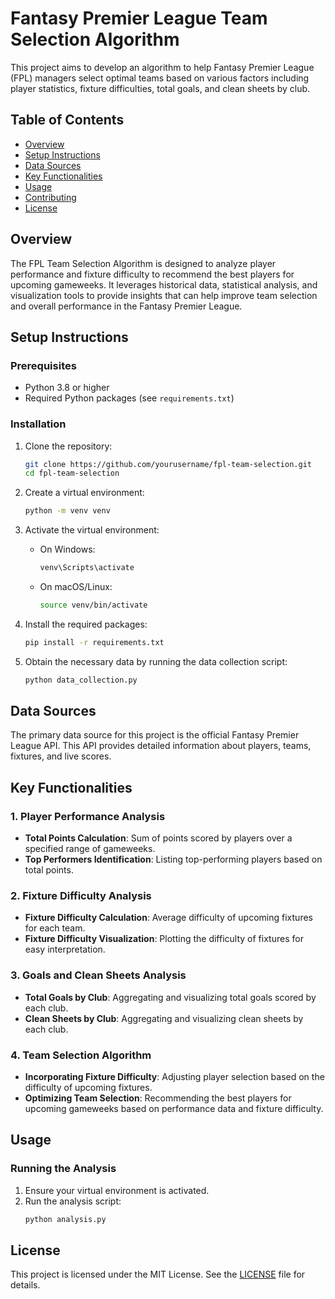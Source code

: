 # Fantasy Premier League Team Selection Algorithm

This project aims to develop an algorithm to help Fantasy Premier League (FPL) managers select optimal teams based on various factors including player statistics, fixture difficulties, total goals, and clean sheets by club.

## Table of Contents

- [Overview](#overview)
- [Setup Instructions](#setup-instructions)
- [Data Sources](#data-sources)
- [Key Functionalities](#key-functionalities)
- [Usage](#usage)
- [Contributing](#contributing)
- [License](#license)

## Overview

The FPL Team Selection Algorithm is designed to analyze player performance and fixture difficulty to recommend the best players for upcoming gameweeks. It leverages historical data, statistical analysis, and visualization tools to provide insights that can help improve team selection and overall performance in the Fantasy Premier League.

## Setup Instructions

### Prerequisites

- Python 3.8 or higher
- Required Python packages (see `requirements.txt`)

### Installation

1. Clone the repository:
   ```sh
   git clone https://github.com/yourusername/fpl-team-selection.git
   cd fpl-team-selection
   ```

2. Create a virtual environment:
   ```sh
   python -m venv venv
   ```

3. Activate the virtual environment:
   - On Windows:
     ```sh
     venv\Scripts\activate
     ```
   - On macOS/Linux:
     ```sh
     source venv/bin/activate
     ```

4. Install the required packages:
   ```sh
   pip install -r requirements.txt
   ```

5. Obtain the necessary data by running the data collection script:
   ```sh
   python data_collection.py
   ```

## Data Sources

The primary data source for this project is the official Fantasy Premier League API. This API provides detailed information about players, teams, fixtures, and live scores.

## Key Functionalities

### 1. Player Performance Analysis

- **Total Points Calculation**: Sum of points scored by players over a specified range of gameweeks.
- **Top Performers Identification**: Listing top-performing players based on total points.

### 2. Fixture Difficulty Analysis

- **Fixture Difficulty Calculation**: Average difficulty of upcoming fixtures for each team.
- **Fixture Difficulty Visualization**: Plotting the difficulty of fixtures for easy interpretation.

### 3. Goals and Clean Sheets Analysis

- **Total Goals by Club**: Aggregating and visualizing total goals scored by each club.
- **Clean Sheets by Club**: Aggregating and visualizing clean sheets by each club.

### 4. Team Selection Algorithm

- **Incorporating Fixture Difficulty**: Adjusting player selection based on the difficulty of upcoming fixtures.
- **Optimizing Team Selection**: Recommending the best players for upcoming gameweeks based on performance data and fixture difficulty.

## Usage

### Running the Analysis

1. Ensure your virtual environment is activated.
2. Run the analysis script:
   ```sh
   python analysis.py
   ```

## License

This project is licensed under the MIT License. See the [LICENSE](LICENSE) file for details.
